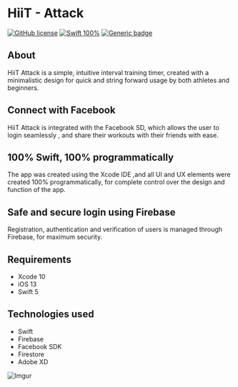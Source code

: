 # HiiT - Attack


  [![GitHub license](https://img.shields.io/github/license/Naereen/StrapDown.js.svg)](https://github.com/Naereen/StrapDown.js/blob/master/LICENSE) [![Swift 100%](https://img.shields.io/badge/Swift-100%25-blue)](https://shields.io/) [![Generic badge](https://img.shields.io/badge/UI-Programmatic-yellowgreen)](https://shields.io/)


## About
HiiT Attack is a simple, intuitive interval training timer, created with a minimalistic design for quick and string forward usage by both athletes and beginners. 

## Connect with Facebook
HiiT Attack is integrated with the Facebook SD, which allows the user  to login seamlessly , and share their workouts with their friends with ease.

## 100% Swift, 100% programmatically  
The app was created using the Xcode IDE ,and all UI and UX elements were created 100% programmatically, for complete control over the design and function of the app. 

## Safe and secure login using Firebase
Registration, authentication and verification of users is managed through Firebase, for maximum security.


## Requirements 
* Xcode 10
* iOS 13
* Swift 5

## Technologies used
- Swift
- Firebase
- Facebook SDK
- Firestore
- Adobe XD

![Imgur](https://imgur.com/sIgaiO6.jpg)





